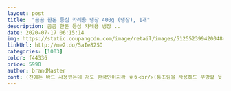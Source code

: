 ```yaml
---
layout: post 
title:  "곰곰 한돈 등심 카레용 냉장 400g (냉장), 1개" 
description: 곰곰 한돈 등심 카레용 냉장 ..
date: 2020-07-17 06:15:14 
img: https://static.coupangcdn.com/image/retail/images/512552399420048-e4bef965-e62d-4d07-a901-2639a526150c.jpg 
linkUrl: http://me2.do/5aIe82SO 
categories: [1003] 
color: f44336 
price: 5990 
author: brandMaster 
cont: (전에는 바드 사용했는데 저도 한국인이지라 ㅎㅎ<br/>(통조림을 사용해도 무방할 듯 하나 전 생으로)<br/>1.<br/> 달군 팬에 올리브유 두르고 파를 볶습니다<br/>1.<br/> 우선 달군 팬에 올리브유를 두루고 양파를<br/>2.<br/> 돈육+통후추 넣고 돈육 겉면이 익을때<br/>2.<br/> 파향이 적당히 나면 냉장육 투척<br/>3.<br/> 굴소스 1큰술로 간을 맞춥니다(기호에 따라 가감)<br/>3.<br/> 단단한 감자+당근을 넣고 볶아줍니다<br/>3.<br/> 양파, 브로콜리, 달걀넣고 충분히 익혀줍니다<br/>4.<br/> 당근색이 선명해지면 준비해둔<br/>5.<br/> 물 1L를 붓고 끓어오르면 카레루를 넣고 풀어줍니다<br/>5.<br/> 식은밥을 넣고 잘 볶아줍니다(여기까진 그냥 볶음밥)<br/>6.<br/> 보글보글 끓으면 준비된 라이스위에 얹어주면 끝!!!<br/>6.<br/> 빠질수 없는 파인애플을 넣고 볶아줍니다<br/>곰곰 등심 카레용 냉장400g<br/> 
---
```

 